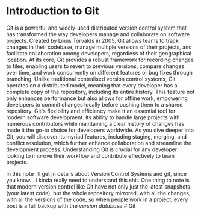 # Introduction to Git
Git is a powerful and widely-used distributed version control system that has transformed the way developers manage and collaborate on software projects. Created by Linus Torvalds in 2005, Git allows teams to track changes in their codebase, manage multiple versions of their projects, and facilitate collaboration among developers, regardless of their geographical location.
At its core, Git provides a robust framework for recording changes to files, enabling users to revert to previous versions, compare changes over time, and work concurrently on different features or bug fixes through branching. Unlike traditional centralised version control systems, Git operates on a distributed model, meaning that every developer has a complete copy of the repository, including its entire history. This feature not only enhances performance but also allows for offline work, empowering developers to commit changes locally before pushing them to a shared repository.
Git's flexibility and efficiency make it an essential tool for modern software development. Its ability to handle large projects with numerous contributors while maintaining a clear history of changes has made it the go-to choice for developers worldwide. As you dive deeper into Git, you will discover its myriad features, including staging, merging, and conflict resolution, which further enhance collaboration and streamline the development process. Understanding Git is crucial for any developer looking to improve their workflow and contribute effectively to team projects.

In this note i’ll get in details about Version Control Systems and git, since you know… i kinda really need to understand this shit.
One thing to note is that modern version control like Git have not only just the latest snapshots (your latest code), but the whole repository mirrored, with all the changes, with all the versions of the code, so when people work in a project, every post is a full backup with the *version database*.# Git
